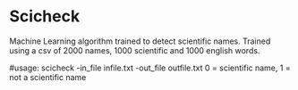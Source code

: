 # Scicheck
Machine Learning algorithm trained to detect scientific names.
Trained using a csv of 2000 names, 1000 scientific and 1000 english words.

#usage: scicheck -in_file infile.txt -out_file outfile.txt
0 = scientific name, 1 = not a scientific name

